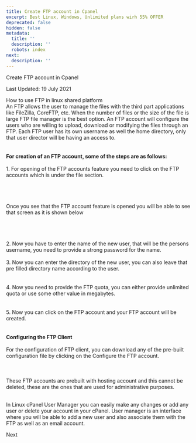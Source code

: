 ```yaml
---
title: Create FTP account in Cpanel
excerpt: Best Linux, Windows, Unlimited plans wirh 55% OFFER
deprecated: false
hidden: false
metadata:
  title: ''
  description: ''
  robots: index
next:
  description: ''
---
```


<div class="page-header">

Create FTP account in Cpanel 
</div>

<span class="icon-calendar" aria-hidden="true"></span>

Last Updated: 19 July 2021 

<div itemprop="articleBody">
How to use FTP in linux shared platform
<br /><span style={{fontSize: "large"}}>An FTP allows the user to manage the files with the third part applications like FileZilla, CoreFTP, etc. When the number of files or the size of the file is large FTP file manager is the best option. An FTP account will configure the users who are willing to upload, download or modifying the files through an FTP. Each FTP user has its own username as well the home directory, only that user director will be having an access to.</span><br /><br /><br /><strong><span style={{fontSize: "large"}}>For creation of an FTP account, some of the steps are as follows:<br /><br /></span></strong><span style={{fontSize: "large"}}>1. For opening of the FTP accounts feature you need to click on the FTP accounts which is under the file section.</span><br /><br /><span style={{fontSize: "11pt", fontFamily: "Arial", color: "#000000", backgroundColor: "transparent", fontWeight: 400, fontStyle: "normal", fontVariant: "normal", textDecoration: "none", verticalAlign: "baseline", whiteSpace: "pre-wrap"}}></span><br /><br /><br /><span style={{fontSize: "large"}}>Once you see that the FTP account feature is opened you will be able to see that screen as it is shown below</span><br /><br /><span style={{fontSize: "11pt", fontFamily: "Arial", color: "#000000", backgroundColor: "transparent", fontWeight: 400, fontStyle: "normal", fontVariant: "normal", textDecoration: "none", verticalAlign: "baseline", whiteSpace: "pre-wrap"}}></span><br /><br /><br /><span style={{fontSize: "large"}}>2. Now you have to enter the name of the new user, that will be the persons username, you need to provide a strong password for the name.<br /></span><br /><span style={{fontSize: "large"}}>3. Now you can enter the directory of the new user, you can also leave that pre filled directory name according to the user.</span><br /><br /><br /><span style={{fontSize: "large"}}>4. Now you need to provide the FTP quota, you can either provide unlimited quota or use some other value in megabytes.</span><br /><br /><br /><span style={{fontSize: "large"}}>5. Now you can click on the FTP account and your FTP account will be created.</span><br /><br /><br /><strong><span style={{fontSize: "large"}}>Configuring the FTP Client</span></strong><br /><br /><span style={{fontSize: "large"}}>For the configuration of FTP client, you can download any of the pre-built configuration file by clicking on the Configure the FTP account.</span><br /><br /><span style={{fontSize: "11pt", fontFamily: "Arial", color: "#000000", backgroundColor: "transparent", fontWeight: 400, fontStyle: "normal", fontVariant: "normal", textDecoration: "none", verticalAlign: "baseline", whiteSpace: "pre-wrap"}}></span><br /><br /><span style={{fontSize: "large"}}><span style={{fontSize: "large"}}>These FTP accounts are prebuilt with hosting account and this cannot be deleted, these are the ones that are used for administrative purposes.<br /><br /></span></span>
<p><span style={{fontSize: "large"}}>In Linux cPanel User Manager you can easily make any changes or add any user or delete your account in your cPanel. User manager is an interface where you will be able to add a new user and also associate them with the FTP as well as an email account.</span></p>
</div>

<span aria-hidden="true">Next</span> <span class="icon-chevron-right" aria-hidden="true"></span> 

</div>